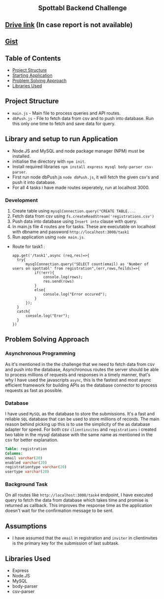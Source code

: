 <div align="center">

## **Spottabl Backend Challenge**

</div>

## [Drive link](https://drive.google.com/drive/folders/1obMP-1NJFEorizMiyhBoM4gJazG9qPmV?usp=sharing) (In case report is not available)
## [Gist](https://gist.github.com/sagaralok/8da2562604b9768807e8e89565063f7c)

## Table of Contents
* [Project Structure](#project-structure)
* [Starting Application](#starting-application)
* [Problem Solving Approach](#problem-solving-approach)
* [Libraries Used](#libraries-used)

## Project Structure

- `main.js` - Main file to process queries and API routes.
- `dbPush.js` - File to fetch data from csv and to push into database. Run this only one time to fetch and save data for query.

## Library and setup to run Application

- Node.JS and MySQL and node package manager (NPM) must be installed.
- initialise the directory with `npm init`.
- Install required libraries `npm install express mysql body-parser csv-parser`.
- First run node dbPush.js `node dbPush.js`, it will fetch the given csv's and push it into database.  
- For all 4 tasks i have made routes seperately, run at localhost 3000.

### Development

1. Create table using `mysqlConnection.query("CREATE TABLE...`.
2. Fetch data from csv using  `fs.createReadStream('registrations.csv')`
3. Push data into database using `Insert into` clause with query.
4. In main.js file 4 routes are for tasks. These are executable on localhost with dbname and password `http://localhost:3000/task1`
5. Run application using `node main.js`.

- Route for task1 : 
    ```
    app.get('/task1',async (req,res)=>{
      try{
          mysqlConnection.query("SELECT count(email) as 'Number of users on spottabl' from registration",(err,rows,feilds)=>{
              if(!err){
                  console.log(rows);
                  res.send(rows)
              }
              else{
                  console.log("Error occured");
              }
          });
      }
      catch{
          console.log("Eror");
      }
  })

## Problem Solving Approach

### Asynchronous Programming

As it's mentioned in the the challenge that we need to fetch data from csv and push into the database, Asynchronous routes the server should be able to process millions of requests and responses in a timely manner, that's why I have used the javascripts `async`, this is the fastest and most async efficient framework for building APIs as the database connector to process requests as fast as possible.

### Database

I have used `MySQL` as the database to store the submissions. It's a fast and reliable `SQL` database that can be used to store millions of records. The main reason behind picking up this is to use the simplicity of the as database adapter for speed.
For both csv `clientinvites` and `registrations` i created two table in the mysql database with the same name as mentioned in the csv for better explanation.


```SQL
Table: registration
Columns:
email varchar(20) 
enabled varchar(20) 
registrationtype varchar(20) 
usertype varchar(20)
```

### Background Task

On all routes like  `http://localhost:3000/task4` endpoint, I have executed query to fetch the data from database which takes time and promise is returned as callback. This improves the response time as the application doesn't wait for the confirmation message to be sent.


## Assumptions

- I have assumed that the `email` in registration and `inviter` in clientinvites is the primary key for the submission of last subtask.


## Libraries Used
- Express
- Node.JS
- MySQL
- body-parser
- csv-parser
